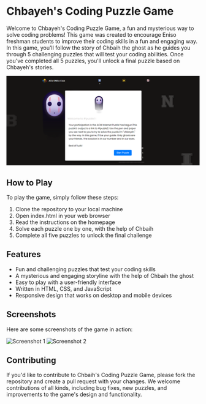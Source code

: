 
 # Chbayeh's Coding Puzzle Game

Welcome to Chbayeh's Coding Puzzle Game, a fun and mysterious way to solve coding problems! This game was created to encourage Eniso freshman students to improve their coding skills in a fun and engaging way. In this game, you'll follow the story of Chbaih the ghost as he guides you through 5 challenging puzzles that will test your coding abilities. Once you've completed all 5 puzzles, you'll unlock a final puzzle based on Chbayeh's stories.

![Screenshot 1](Chbayeh.png)

## How to Play
To play the game, simply follow these steps:

1. Clone the repository to your local machine
2. Open index.html in your web browser
3. Read the instructions on the homepage
4. Solve each puzzle one by one, with the help of Chbaih
5. Complete all five puzzles to unlock the final challenge


## Features
- Fun and challenging puzzles that test your coding skills
- A mysterious and engaging storyline with the help of Chbaih the ghost
- Easy to play with a user-friendly interface
- Written in HTML, CSS, and JavaScript
- Responsive design that works on desktop and mobile devices

## Screenshots

Here are some screenshots of the game in action:

![Screenshot 1](/path/to/puzzle4.png)
![Screenshot 2](/path/to/acmpuzzle.png)

## Contributing

If you'd like to contribute to Chbaih's Coding Puzzle Game, please fork the repository and create a pull request with your changes. We welcome contributions of all kinds, including bug fixes, new puzzles, and improvements to the game's design and functionality.

